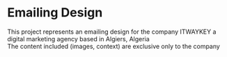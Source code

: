 # Emailing Design

This project represents an emailing design for the company ITWAYKEY a digital marketing agency based in Algiers, Algeria <br/>
The content included (images, context) are exclusive only to the company
